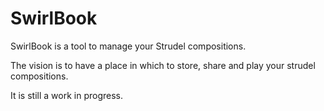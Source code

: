 # SwirlBook

SwirlBook is a tool to manage your Strudel compositions.

The vision is to have a place in which to store, share and play your strudel compositions.

It is still a work in progress.
